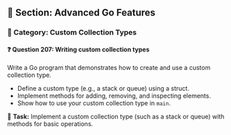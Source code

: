 ## 📘 Section: Advanced Go Features  
### 🔹 Category: Custom Collection Types  
#### ❓ Question 207: Writing custom collection types

Write a Go program that demonstrates how to create and use a custom collection type.

- Define a custom type (e.g., a stack or queue) using a struct.
- Implement methods for adding, removing, and inspecting elements.
- Show how to use your custom collection type in `main`.

🔧 **Task:** Implement a custom collection type (such as a stack or queue) with methods for basic operations.
